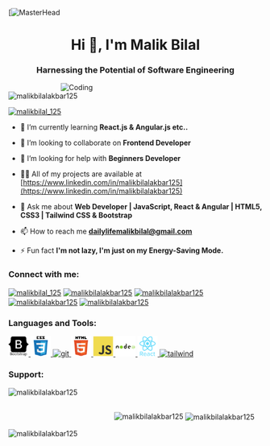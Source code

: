 [![MasterHead](https://wallpaperboat.com/wp-content/uploads/2019/10/programming-14.jpg)
<h1 align="center">Hi 👋, I'm Malik Bilal</h1>
<h3 align="center"> Harnessing the Potential of Software Engineering</h3>
<img align="right" alt="Coding" width="400" src="https://media.tenor.com/4Zh-1cRCrRkAAAAC/coding.gif">

<p align="left"> <img src="https://komarev.com/ghpvc/?username=malikbilalakbar125&label=Profile%20views&color=0e75b6&style=flat" alt="malikbilalakbar125" /> </p>

<p align="left"> <a href="https://twitter.com/malikbilal_125" target="blank"><img src="https://img.shields.io/twitter/follow/malikbilal_125?logo=twitter&style=for-the-badge" alt="malikbilal_125" /></a> </p>

- 🌱 I’m currently learning **React.js & Angular.js etc..**

- 👯 I’m looking to collaborate on **Frontend Developer**

- 🤝 I’m looking for help with **Beginners Developer**

- 👨‍💻 All of my projects are available at [https://www.linkedin.com/in/malikbilalakbar125](https://www.linkedin.com/in/malikbilalakbar125)

- 💬 Ask me about **Web Developer | JavaScript, React & Angular | HTML5, CSS3 | Tailwind CSS & Bootstrap**

- 📫 How to reach me **dailylifemalikbilal@gmail.com**

- ⚡ Fun fact **I'm not lazy, I'm just on my Energy-Saving Mode.**

<h3 align="left">Connect with me:</h3>
<p align="left">
<a href="https://twitter.com/malikbilal_125" target="blank"><img align="center" src="https://raw.githubusercontent.com/rahuldkjain/github-profile-readme-generator/master/src/images/icons/Social/twitter.svg" alt="malikbilal_125" height="30" width="40" /></a>
<a href="https://linkedin.com/in/malikbilalakbar125" target="blank"><img align="center" src="https://raw.githubusercontent.com/rahuldkjain/github-profile-readme-generator/master/src/images/icons/Social/linked-in-alt.svg" alt="malikbilalakbar125" height="30" width="40" /></a>
<a href="https://fb.com/malikbilalakbar125" target="blank"><img align="center" src="https://raw.githubusercontent.com/rahuldkjain/github-profile-readme-generator/master/src/images/icons/Social/facebook.svg" alt="malikbilalakbar125" height="30" width="40" /></a>
<a href="https://instagram.com/malikbilalakbar125" target="blank"><img align="center" src="https://raw.githubusercontent.com/rahuldkjain/github-profile-readme-generator/master/src/images/icons/Social/instagram.svg" alt="malikbilalakbar125" height="30" width="40" /></a>
<a href="https://www.youtube.com/c/malikbilalakbar125" target="blank"><img align="center" src="https://raw.githubusercontent.com/rahuldkjain/github-profile-readme-generator/master/src/images/icons/Social/youtube.svg" alt="malikbilalakbar125" height="30" width="40" /></a>
</p>

<h3 align="left">Languages and Tools:</h3>
<p align="left"> <a href="https://getbootstrap.com" target="_blank" rel="noreferrer"> <img src="https://raw.githubusercontent.com/devicons/devicon/master/icons/bootstrap/bootstrap-plain-wordmark.svg" alt="bootstrap" width="40" height="40"/> </a> <a href="https://www.w3schools.com/css/" target="_blank" rel="noreferrer"> <img src="https://raw.githubusercontent.com/devicons/devicon/master/icons/css3/css3-original-wordmark.svg" alt="css3" width="40" height="40"/> </a> <a href="https://git-scm.com/" target="_blank" rel="noreferrer"> <img src="https://www.vectorlogo.zone/logos/git-scm/git-scm-icon.svg" alt="git" width="40" height="40"/> </a> <a href="https://www.w3.org/html/" target="_blank" rel="noreferrer"> <img src="https://raw.githubusercontent.com/devicons/devicon/master/icons/html5/html5-original-wordmark.svg" alt="html5" width="40" height="40"/> </a> <a href="https://developer.mozilla.org/en-US/docs/Web/JavaScript" target="_blank" rel="noreferrer"> <img src="https://raw.githubusercontent.com/devicons/devicon/master/icons/javascript/javascript-original.svg" alt="javascript" width="40" height="40"/> </a> <a href="https://nodejs.org" target="_blank" rel="noreferrer"> <img src="https://raw.githubusercontent.com/devicons/devicon/master/icons/nodejs/nodejs-original-wordmark.svg" alt="nodejs" width="40" height="40"/> </a> <a href="https://reactjs.org/" target="_blank" rel="noreferrer"> <img src="https://raw.githubusercontent.com/devicons/devicon/master/icons/react/react-original-wordmark.svg" alt="react" width="40" height="40"/> </a> <a href="https://tailwindcss.com/" target="_blank" rel="noreferrer"> <img src="https://www.vectorlogo.zone/logos/tailwindcss/tailwindcss-icon.svg" alt="tailwind" width="40" height="40"/> </a> </p>

<h3 align="left">Support:</h3>
<p><a href="https://www.buymeacoffee.com/malikbilalakbar125"> <img align="left" src="https://cdn.buymeacoffee.com/buttons/v2/default-yellow.png" height="50" width="210" alt="malikbilalakbar125" /></a></p><br><br>

<p><img align="left" src="https://github-readme-stats.vercel.app/api/top-langs?username=malikbilalakbar125&show_icons=true&locale=en&layout=compact" alt="malikbilalakbar125" /></p>

<p>&nbsp;<img align="center" src="https://github-readme-stats.vercel.app/api?username=malikbilalakbar125&show_icons=true&locale=en" alt="malikbilalakbar125" /></p>

<p><img align="center" src="https://github-readme-streak-stats.herokuapp.com/?user=malikbilalakbar125&" alt="malikbilalakbar125" /></p>
